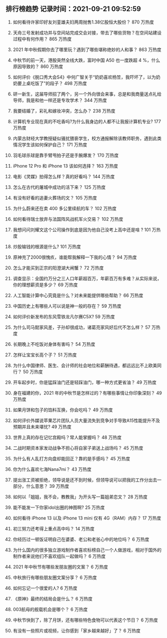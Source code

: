 
## 排行榜趋势 记录时间：2021-09-21 09:52:59
  
  1. 如何看待许家印好友刘銮雄夫妇两周抛售1.38亿股恒大股份？ 870 万热度
    
  2. 天舟三号发射成功并与空间站完成交会对接，带去了哪些货物？在空间站建设过程中有何作用？ 865 万热度
    
  3. 2021 年中秋假期你去了哪里玩？遇到了哪些堪称绝妙的人和事？ 863 万热度
    
  4. 中秋节的前一天，港股突然全线大跌，富时中国 A50 也一度跌超 4 %，什么原因导致的？ 860 万热度
    
  5. 如何评价《脱口秀大会S4》中何广智关于“奶奶喜欢杨笠，我吓坏了，以为奶奶要上桌吃饭了”的段子？ 498 万热度
    
  6. 研一新生，这届导师招了两个，另一个外向很会来事，总是和我商量送点礼给导师，我是和他一样还是专攻学术？ 344 万热度
    
  7. 我要结婚了，彩礼和嫁妆冲突，怎么办？ 238 万热度
    
  8. 计算机专业现在真的不吃香吗?为什么我身边的人都不让我报计算机专业? 177 万热度
    
  9. 内蒙古财经大学教授疑似骚扰猥亵学生，校方通报解除该教师职务，遇到此类情况学生该如何保护自己？ 171 万热度
    
  10. 羽毛球杀球是靠手臂甩拍子还是手腕爆发？ 170 万热度
    
  11. iPhone 12 Pro 和 iPhone 13 该如何选择？ 163 万热度
    
  12. 电影《灵媒》拍得怎么样？真的好看吗？ 144 万热度
    
  13. 怎么在古代的屠城中成功的活下来？ 125 万热度
    
  14. 有没有好看的追妻火葬场的文？ 105 万热度
    
  15. 为什么蔚来还在卖 400 多公里续航的车？ 102 万热度
    
  16. 如何看待瑞士放弃与法国阵风战机军火交易？ 102 万热度
    
  17. 我想问问刘耀文这个公司操作到底是因为他自己没考上高中还是啥 ? 101 万热度
    
  18. 炒股输钱的根源是什么? 101 万热度
    
  19. 原神充了2000很愧疚，谁能帮我解释一下我的心情？ 94 万热度
    
  20. 怎么才能买到正宗的阳澄湖大闸蟹？ 72 万热度
    
  21. 调查显示：全国约万分之三人口年薪超百万，年薪百万有多难？从实际来说，你的理想薪资是多少？ 69 万热度
    
  22. 人工智能计算中心究竟是什么？对未来能提供哪些帮助？ 66 万热度
    
  23. 中国历史上有哪些人可以说是神一般的存在？ 59 万热度
    
  24. 如何评价新发布的东风雪铁龙凡尔赛C5X? 59 万热度
    
  25. 为什么司马懿家风差，子孙却很成功，诸葛亮家风好后代不怎么样？ 57 万热度
    
  26. 长期晚上不吃饭对身体有害吗？ 54 万热度
    
  27. 怎样让宝宝长高个子？ 51 万热度
    
  28. 为什么中国律师、医生、会计师的社会地位和薪酬待遇，都远远比不上欧美同行？ 50 万热度
    
  29. 开车起步时，你是猛踩油门还是轻踩油门，哪一种方式更省油？ 49 万热度
    
  30. 身在福建的你，2021 年的中秋节是怎样过的？有哪些事情让你印象深刻？ 49 万热度
    
  31. 如果月饼和包子的馅料互换，你会吃吗？ 49 万热度
    
  32. 如何评价外媒说苹果芯片团队人员大量流失到竞争对手导致A15性能提升不及预期并且未来堪忧? 49 万热度
    
  33. 世界上真的存在记忆宫殿吗？常人能掌握吗？ 48 万热度
    
  34. 二战时期资本家发动战争不担心将自家子弟送上战场吗？ 45 万热度
    
  35. 为什么有人乱打方向盘却能回正？靠的是手感吗？ 45 万热度
    
  36. 你为什么喜欢七海Nana7mi？ 43 万热度
    
  37. 提出涨工资被拒绝，领导说是还不到时候，但领导说可以把我的工作分出去一部分，什么意思？ 39 万热度
    
  38. 如何以「姐姐，我不会，教教我」为开头写一篇姐弟恋文？ 28 万热度
    
  39. 能不能发一下你家idol出圈的神图啊? 25 万热度
    
  40. 如何看待 iPhone 13 以及 iPhone 13 mini  仅有 4G（RAM）内存？ 17 万热度
    
  41. 初三努力还考得上重点高中吗？ 14 万热度
    
  42. 你经历过一顿饭证明自己在婆婆、老公和老爸心中的地位吗？ 6 万热度
    
  43. 为什么国内的很多独立游戏制作者喜欢标榜自己一个人做游戏，相对于国外的制作者来说他们不喜欢组队一起做吗？ 6 万热度
    
  44. 2021 年中秋节有哪些发朋友圈的文案？ 6 万热度
    
  45. 中秋旅行有哪些朋友圈文案分享？ 6 万热度
    
  46. 如何忘记一个很爱的人? 6 万热度
    
  47. 《原神》最终的结局会是什么？ 6 万热度
    
  48. 003航母的舰载机会是哪个？ 6 万热度
    
  49. 中秋节快到了，除了月饼，还有哪些特色食物可以代表这个节日？ 6 万热度
    
  50. 有没有一些照片或视频，让你感到「家乡越来越好」了？ 6 万热度
    
